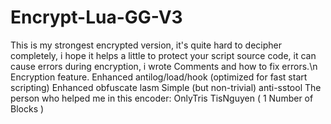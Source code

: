 # Encrypt-Lua-GG-V3
This is my strongest encrypted version, it's quite hard to decipher completely, i hope it helps a little to protect your script source code, it can cause errors during encryption, i wrote Comments and how to fix errors.\n
Encryption feature.
Enhanced antilog/load/hook (optimized for fast start scripting)
Enhanced obfuscate lasm
Simple (but non-trivial) anti-sstool
The person who helped me in this encoder:
OnlyTris
TisNguyen ( 1 Number of Blocks )
